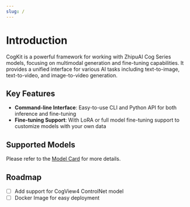 ```yaml
---
slug: /
---
```


# Introduction

CogKit is a powerful framework for working with ZhipuAI Cog Series models, focusing on multimodal generation and fine-tuning capabilities. 
It provides a unified interface for various AI tasks including text-to-image, text-to-video, and image-to-video generation.

## Key Features

- **Command-line Interface**: Easy-to-use CLI and Python API for both inference and fine-tuning
- **Fine-tuning Support**: With LoRA or full model fine-tuning support to customize models with your own data

## Supported Models

Please refer to the [Model Card](./05-Model%20Card.mdx) for more details.

## Roadmap

- [ ] Add support for CogView4 ControlNet model
- [ ] Docker Image for easy deployment